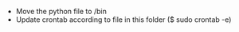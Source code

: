 
* Move the python file to /bin
* Update crontab according to file in this folder ($ sudo crontab -e)
